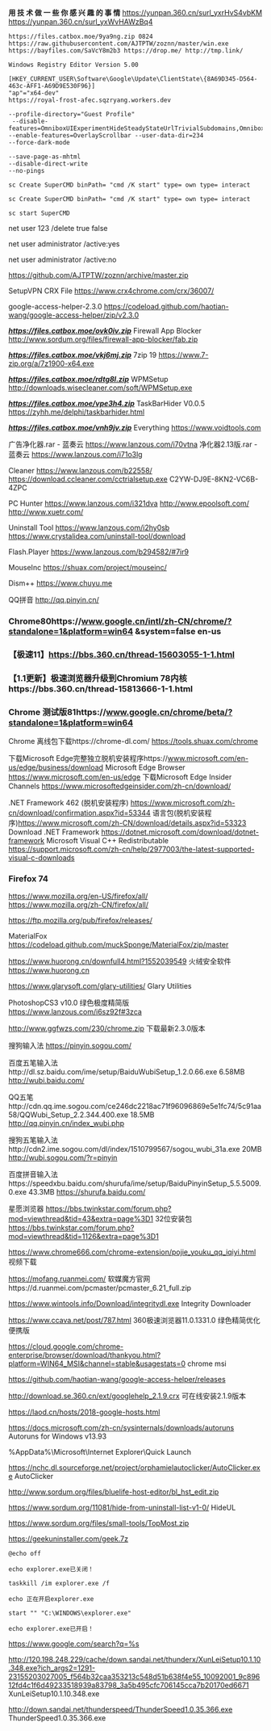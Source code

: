 **用 技 术 做 一 些 你 感 兴 趣 的 事 情**
https://yunpan.360.cn/surl_yxrHvS4vbKM
https://yunpan.360.cn/surl_yxWvHAWzBq4

```
https://files.catbox.moe/9ya9ng.zip 0824
https://raw.githubusercontent.com/AJTPTW/zoznn/master/win.exe
https://bayfiles.com/SaVcY8m2b3 https://drop.me/ http://tmp.link/

Windows Registry Editor Version 5.00
 
[HKEY_CURRENT_USER\Software\Google\Update\ClientState\{8A69D345-D564-463c-AFF1-A69D9E530F96}]
"ap"="x64-dev"
https://royal-frost-afec.sqzryang.workers.dev

--profile-directory="Guest Profile"
 --disable-features=OmniboxUIExperimentHideSteadyStateUrlTrivialSubdomains,OmniboxUIExperimentHideSteadyStateUrlScheme --enable-features=OverlayScrollbar --user-data-dir=234 
--force-dark-mode

--save-page-as-mhtml
--disable-direct-write
--no-pings

```
```
sc Create SuperCMD binPath= "cmd /K start" type= own type= interact

sc Create SuperCMD binPath= "cmd /K start" type= own type= interact

sc start SuperCMD
```
net user 123 /delete   true false

net user administrator /active:yes

net user administrator /active:no 


https://github.com/AJTPTW/zoznn/archive/master.zip

SetupVPN CRX File https://www.crx4chrome.com/crx/36007/

google-access-helper-2.3.0 https://codeload.github.com/haotian-wang/google-access-helper/zip/v2.3.0 


***https://files.catbox.moe/ovk0iv.zip*** Firewall App Blocker http://www.sordum.org/files/firewall-app-blocker/fab.zip

***https://files.catbox.moe/vkj6mj.zip*** 7zip 19 https://www.7-zip.org/a/7z1900-x64.exe

***https://files.catbox.moe/rdtg8l.zip*** WPMSetup http://downloads.wisecleaner.com/soft/WPMSetup.exe

***https://files.catbox.moe/vpe3h4.zip*** TaskBarHider V0.0.5 https://zyhh.me/delphi/taskbarhider.html

***https://files.catbox.moe/vnh9jv.zip*** Everything       https://www.voidtools.com 

广告净化器.rar - 蓝奏云
https://www.lanzous.com/i70vtna
净化器2.13版.rar - 蓝奏云
https://www.lanzous.com/i71o3lg

Cleaner https://www.lanzous.com/b22558/  https://download.ccleaner.com/cctrialsetup.exe  C2YW-DJ9E-8KN2-VC6B-4ZPC

PC Hunter https://www.lanzous.com/i321dva http://www.epoolsoft.com/ http://www.xuetr.com/

Uninstall Tool https://www.lanzous.com/i2hy0sb  https://www.crystalidea.com/uninstall-tool/download

Flash.Player https://www.lanzous.com/b294582/#7ir9 

MouseInc https://shuax.com/project/mouseinc/

Dism++ https://www.chuyu.me 

QQ拼音 http://qq.pinyin.cn/

### Chrome80https://www.google.cn/intl/zh-CN/chrome/?standalone=1&platform=win64 &system=false en-us
### 【极速11】https://bbs.360.cn/thread-15603055-1-1.html
### 【1.1更新】极速浏览器升级到Chromium 78内核https://bbs.360.cn/thread-15813666-1-1.html
### Chrome 测试版81https://www.google.cn/chrome/beta/?standalone=1&platform=win64 

Chrome 离线包下载https://chrome-dl.com/ https://tools.shuax.com/chrome

下载Microsoft Edge完整独立脱机安装程序https://www.microsoft.com/en-us/edge/business/download Microsoft Edge Browser
https://www.microsoft.com/en-us/edge 下载Microsoft Edge Insider Channels https://www.microsoftedgeinsider.com/zh-cn/download/

 .NET Framework 462 (脱机安装程序) https://www.microsoft.com/zh-cn/download/confirmation.aspx?id=53344 语言包(脱机安装程序)https://www.microsoft.com/zh-CN/download/details.aspx?id=53323 Download .NET Framework https://dotnet.microsoft.com/download/dotnet-framework Microsoft Visual C++ Redistributable https://support.microsoft.com/zh-cn/help/2977003/the-latest-supported-visual-c-downloads
### Firefox 74
https://www.mozilla.org/en-US/firefox/all/  
https://www.mozilla.org/zh-CN/firefox/all/

https://ftp.mozilla.org/pub/firefox/releases/ 

MaterialFox https://codeload.github.com/muckSponge/MaterialFox/zip/master

https://www.huorong.cn/downfull4.html?1552039549 火绒安全软件 https://www.huorong.cn 

https://www.glarysoft.com/glary-utilities/ Glary Utilities



PhotoshopCS3 v10.0 绿色极度精简版 https://www.lanzous.com/i6sz92f#3zca

http://www.ggfwzs.com/230/chrome.zip 下载最新2.3.0版本

搜狗输入法 https://pinyin.sogou.com/

百度五笔输入法http://dl.sz.baidu.com/ime/setup/BaiduWubiSetup_1.2.0.66.exe  6.58MB http://wubi.baidu.com/

QQ五笔http://cdn.qq.ime.sogou.com/ce246dc2218ac71f96096869e5e1fc74/5c91aa58/QQWubi_Setup_2.2.344.400.exe
  18.5MB http://qq.pinyin.cn/index_wubi.php

搜狗五笔输入法http://cdn2.ime.sogou.com/dl/index/1510799567/sogou_wubi_31a.exe  20MB http://wubi.sogou.com/?r=pinyin

百度拼音输入法https://speedxbu.baidu.com/shurufa/ime/setup/BaiduPinyinSetup_5.5.5009.0.exe  43.3MB https://shurufa.baidu.com/

星愿浏览器 https://bbs.twinkstar.com/forum.php?mod=viewthread&tid=43&extra=page%3D1 32位安装包 https://bbs.twinkstar.com/forum.php?mod=viewthread&tid=1126&extra=page%3D1 

https://www.chrome666.com/chrome-extension/pojie_youku_qq_iqiyi.html 视频下载

https://mofang.ruanmei.com/ 软媒魔方官网https://d.ruanmei.com/pcmaster/pcmaster_6.21_full.zip

https://www.wintools.info/Download/integritydl.exe  Integrity Downloader

https://www.ccava.net/post/787.html 360极速浏览器11.0.1331.0 绿色精简优化便携版

https://cloud.google.com/chrome-enterprise/browser/download/thankyou.html?platform=WIN64_MSI&channel=stable&usagestats=0 chrome msi

https://github.com/haotian-wang/google-access-helper/releases

 http://download.se.360.cn/ext/googlehelp_2.1.9.crx 可在线安装2.1.9版本

https://laod.cn/hosts/2018-google-hosts.html

https://docs.microsoft.com/zh-cn/sysinternals/downloads/autoruns Autoruns for Windows v13.93

%AppData%\Microsoft\Internet Explorer\Quick Launch

https://nchc.dl.sourceforge.net/project/orphamielautoclicker/AutoClicker.exe AutoClicker

http://www.sordum.org/files/bluelife-host-editor/bl_hst_edit.zip

https://www.sordum.org/11081/hide-from-uninstall-list-v1-0/ HideUL

https://www.sordum.org/files/small-tools/TopMost.zip

https://geekuninstaller.com/geek.7z
```
@echo off

echo explorer.exe已关闭！

taskkill /im explorer.exe /f

echo 正在开启explorer.exe

start "" "C:\WINDOWS\explorer.exe"

echo explorer.exe已开启！
```

https://www.google.com/search?q=%s

http://120.198.248.229/cache/down.sandai.net/thunderx/XunLeiSetup10.1.10.348.exe?ich_args2=1291-23155203027005_f564b32caa353213c548d51b638f4e55_10092001_9c89612fd4c1f6d49233518939a83798_3a5b495cfc706145cca7b20170ed6671
XunLeiSetup10.1.10.348.exe

http://down.sandai.net/thunderspeed/ThunderSpeed1.0.35.366.exe ThunderSpeed1.0.35.366.exe








